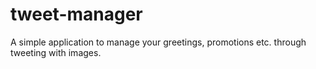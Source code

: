 tweet-manager
=============

A simple application to manage your greetings, promotions etc. through tweeting with images.
